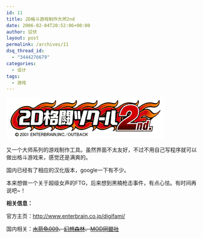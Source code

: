 ```yaml
---
id: 11
title: 2D格斗游戏制作大师2nd
date: 2006-02-04T20:52:06+00:00
author: 愆伏
layout: post
permalink: /archives/11
dsq_thread_id:
  - "3444276679"
categories:
  - 设计
tags:
  - 游戏
---
```

<a href="/wp-content/uploads/200602/06_114420_fm2nd.gif" target="_blank"><img src="/wp-content/uploads/200602/06_114420_fm2nd.gif" alt="/wp-content/uploads/200602/06_114420_fm2nd.gif" /></a>
  
又一个大师系列的游戏制作工具。虽然界面不太友好，不过不用自己写程序就可以做出格斗游戏来，感觉还是满爽的。
  
国内已经有了相应的汉化版本，google一下有不少。
  
本来想做一个关于超级女声的FTG，后来想到黑楠枪击事件，有点心怯。有时间再说吧~！
  
**相关信息：**
  
官方主页：<a title="http://www.enterbrain.co.jp/digifami/" href="http://www.enterbrain.co.jp/digifami/" target="_blank">http://www.enterbrain.co.jp/digifami/</a>
  
国内相关：<span style="text-decoration: line-through;"><a title="http://www.chinasanyang.com/009blog/" href="http://www.chinasanyang.com/009blog/" target="_blank">水箭龟009</a>、<a title="http://www.rpgchina.com/" href="http://www.rpgchina.com/" target="_blank">幻想森林</a>、<a title="http://bbs.modchina.com/index.asp?boardid=43" href="http://bbs.modchina.com/index.asp?boardid=43" target="_blank">MOD同盟社<br /> </a></span>